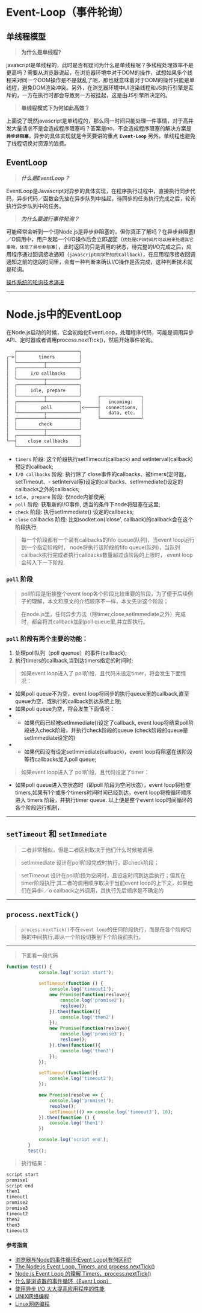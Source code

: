# Event-Loop（事件轮询）

## 单线程模型

> **为什么是单线程?**

javascript是单线程的，此时是否有疑问为什么是单线程呢？多线程处理效率不是更高吗？需要从浏览器说起，在浏览器环境中对于DOM的操作，试想如果多个线程来对同一个DOM操作是不是就乱了呢，那也就意味着对于DOM的操作只能是单线程，避免DOM渲染冲突。另外，在浏览器环境中UI渲染线程和JS执行引擎是互斥的，一方在执行时都会导致另一方被挂起，这是由JS引擎所决定的。

> **单线程模式下为何如此高效？**

上面说了既然javascript是单线程的，那么同一时间只能处理一件事情，对于高并发大量请求不是会造成程序阻塞吗？答案是no，不会造成程序阻塞的解决方案是 **`异步非阻塞`**，异步的具体实现就是今天要讲的重点 **`Event-Loop`** 另外，单线程也避免了线程切换对资源的浪费。

## EventLoop

> ***什么是EventLoop？***

EventLoop是Javascript对异步的具体实现，在程序执行过程中，直接执行同步代码，异步代码／函数会先放在异步队列中挂起，待同步的任务执行完成之后，轮询执行异步队列中的任务。

> ***为什么要进行事件轮询？***

可能经常会听到一个词Node.js是异步非阻塞的，但你真正了解吗？在异步非阻塞I／O调用中，用户发起一个I/O操作后会立即返回（`优处是CPU时间片可以用来处理其它事物，体现了异步非阻塞`），此时返回的只是调用的状态，待完整的I/O完成之后，应用程序通过回调接收通知（`javascript同学熟知的Callback`），在应用程序接收回调通知之前的这段时间里，会有一种判断来确认I/O操作是否完成，这种判断技术就是轮询。

[操作系统的轮询技术演进](system-event-loop.md)

---

# Node.js中的EventLoop

在Node.js启动的时候，它会初始化EventLoop，处理程序代码，可能是调用异步API、定时器或者调用process.nextTick()，然后开始事件轮询。

```txt
   ┌───────────────────────┐
┌─>│        timers         │
│  └──────────┬────────────┘
│  ┌──────────┴────────────┐
│  │     I/O callbacks     │
│  └──────────┬────────────┘
│  ┌──────────┴────────────┐
│  │     idle, prepare     │
│  └──────────┬────────────┘      ┌───────────────┐
│  ┌──────────┴────────────┐      │   incoming:   │
│  │         poll          │<─────┤  connections, │
│  └──────────┬────────────┘      │   data, etc.  │
│  ┌──────────┴────────────┐      └───────────────┘
│  │        check          │
│  └──────────┬────────────┘
│  ┌──────────┴────────────┐
└──┤    close callbacks    │
   └───────────────────────┘
```
- ```timers``` 阶段: 这个阶段执行setTimeout(callback) and setInterval(callback)预定的callback;
- ```I/O callbacks``` 阶段: 执行除了 close事件的callbacks、被timers(定时器，setTimeout、- setInterval等)设定的callbacks、setImmediate()设定的callbacks之外的callbacks;
- ```idle, prepare``` 阶段: 仅node内部使用;
- ```poll``` 阶段: 获取新的I/O事件, 适当的条件下node将阻塞在这里;
- ```check``` 阶段: 执行setImmediate() 设定的callbacks;
- ```close``` callbacks 阶段: 比如socket.on(‘close’, callback)的callback会在这个阶段执行.
> 每一个阶段都有一个装有callbacks的fifo queue(队列)，当event loop运行到一个指定阶段时，
node将执行该阶段的fifo queue(队列)，当队列callback执行完或者执行callbacks数量超过该阶段的上限时，
event loop会转入下一下阶段.

### ```poll``` 阶段
> poll阶段是衔接整个event loop各个阶段比较重要的阶段，为了便于后续例子的理解，本文和原文的介绍顺序不一样，本文先讲这个阶段；

> 在node.js里，任何异步方法（除timer,close,setImmediate之外）完成时，都会将其callback加到poll queue里,并立即执行。

### ```poll``` 阶段有两个主要的功能：
1. 处理poll队列（poll quenue）的事件(callback);
2. 执行timers的callback,当到达timers指定的时间时;

> 如果event loop进入了 poll阶段，且代码未设定timer，将会发生下面情况：

- 如果poll queue不为空，event loop将同步的执行queue里的callback,直至queue为空，或执行的callback到达系统上限;
- 如果poll queue为空，将会发生下面情况：
- - 如果代码已经被setImmediate()设定了callback, event loop将结束poll阶段进入check阶段，并执行check阶段的queue (check阶段的queue是 setImmediate设定的)
- - 如果代码没有设定setImmediate(callback)，event loop将阻塞在该阶段等待callbacks加入poll queue;
> 如果event loop进入了 poll阶段，且代码设定了timer：

- 如果poll queue进入空状态时（即poll 阶段为空闲状态），event loop将检查timers,如果有1个或多个timers时间时间已经到达，event loop将按循环顺序进入 timers 阶段，并执行timer queue.
以上便是整个event loop时间循环的各个阶段运行机制，

---

## ```setTimeout``` 和 ```setImmediate```

> 二者非常相似，但是二者区别取决于他们什么时候被调用.

> setImmediate 设计在poll阶段完成时执行，即check阶段；

> setTimeout 设计在poll阶段为空闲时，且设定时间到达后执行；但其在timer阶段执行
其二者的调用顺序取决于当前event loop的上下文，如果他们在异步i／o callback之外调用，其执行先后顺序是不确定的

--- 

## ```process.nextTick()```
> ```process.nextTick()```不在```event loop```的任何阶段执行，而是在各个阶段切换的中间执行,即从一个阶段切换到下个阶段前执行。

---

> 下面看一段代码
``` javascript
function test() {
			console.log('script start');
			
			setTimeout(function () {
				console.log('timeout1');
				new Promise(function(reslove){
					console.log('promise2');
					reslove();
				}).then(function(){
					console.log('then2')
				});
				new Promise(function(reslove){
					console.log('promise3');
					reslove();
				}).then(function(){
					console.log('then3')
				});
			});

			setTimeout(function(){
				console.log('timeout2');
			});

			new Promise(resolve => {
				console.log('promise1');
				resolve();
				setTimeout(() => console.log('timeout3'), 10);
			}).then(function () {
				console.log('then1')
			})

			console.log('script end');
		}
		test();
```

> 执行结果：
``` javascript
script start
promise1
script end
then1
timeout1
promise2
promise3
timeout2
then2
then3
timeout3

```


#### 参考指南

* [浏览器与Node的事件循环(Event Loop)有何区别?](https://blog.fundebug.com/2019/01/15/diffrences-of-browser-and-node-in-event-loop/) 
* [The Node.js Event Loop, Timers, and process.nextTick()](https://github.com/nodejs/node/blob/v6.x/doc/topics/event-loop-timers-and-nexttick.md)
* [Node.js Event Loop 的理解 Timers，process.nextTick()](https://cnodejs.org/topic/57d68794cb6f605d360105bf)
* [什么是浏览器的事件循环（Event Loop）](https://segmentfault.com/a/1190000010622146)
* [使用异步 I/O 大大提高应用程序的性能](https://www.ibm.com/developerworks/cn/linux/l-async/)
* [UNIX网络编程](https://book.douban.com/subject/1500149/)
* [Linux网络编程](https://book.douban.com/subject/4189500/)
